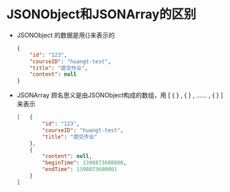 # JSONObject和JSONArray的区别

* JSONObject 的数据是用{}来表示的

    ```json
    {
        "id": "123",
        "courseID": "huangt-test",
        "title": "提交作业",
        "content": null
    }
    ```

* JSONArray 顾名思义是由JSONObject构成的数组，用 [ { } , { } , ......  , { } ]  来表示

    ```json
    [   {
            "id": "123",
            "courseID": "huangt-test",
            "title": "提交作业"
        },
        {
            "content": null,
            "beginTime": 1398873600000,
            "endTime": 1398873600001
        }
    ]
    ```
